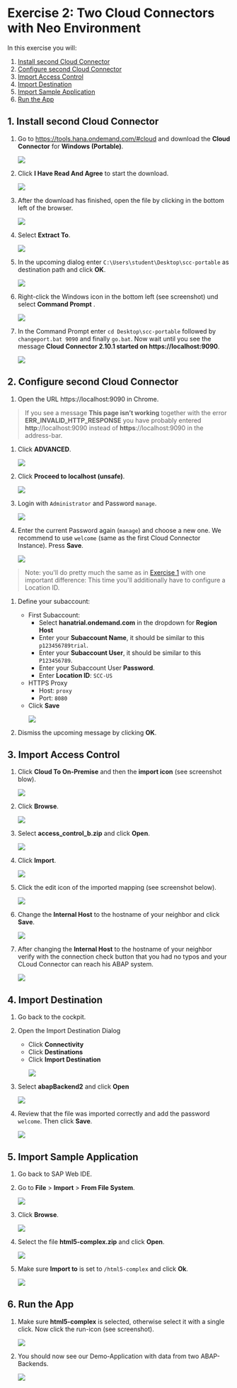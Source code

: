 # Exercise 2: Two Cloud Connectors with Neo Environment
In this exercise you will:
1. [Install second Cloud Connector](#install-second-cloud-connector)
1. [Configure second Cloud Connector](#configure-second-cloud-connector)
1. [Import Access Control](#import-access-control)
1. [Import Destination](#import.destination)
1. [Import Sample Application](#import-application)
1. [Run the App](#run-application)

<a name="install-second-cloud-connector"></a>
## 1. Install second Cloud Connector

1. Go to https://tools.hana.ondemand.com/#cloud and download the **Cloud Connector** for **Windows (Portable)**. <p></p>
    ![](../../images/scc_install_download.png)

1. Click **I Have Read And Agree** to start the download.<p></p>
    ![](../../images/scc_install_license.png)

1. After the download has finished, open the file by clicking in the bottom left of the browser. <p></p>
    ![](../../images/scc_install_extract.png)

1. Select **Extract To**. <p></p>
    ![](../../images/scc_install_extract_2.png)

1. In the upcoming dialog enter `C:\Users\student\Desktop\scc-portable` as destination path and click **OK**. <p></p>
    ![](../../images/scc_install_extract_to.png)

1. Right-click the Windows icon in the bottom left (see screenshot) und select **Command Prompt** . <p></p>
    ![](../../images/scc_install_open_cmd.png)

1. In the Command Prompt enter `cd Desktop\scc-portable` followed by `changeport.bat 9090` and finally `go.bat`. Now wait until you see the message **Cloud Connector 2.10.1 started on https:<i></i>//localhost:9090**. <p></p>
    ![](../../images/scc_install_start.png)

<a name="configure-second-cloud-connector"></a>
## 2. Configure second Cloud Connector

1. Open the URL https://localhost:9090 in Chrome.

  > If you see a message **This page isn’t working** together with the error **ERR_INVALID_HTTP_RESPONSE** you have probably entered <b>http</b>://localhost:9090 instead of <b>https</b>://localhost:9090 in the address-bar.

1. Click **ADVANCED**. <p></p>
    ![](../../images/chrome_security_warning_1.png)

1. Click **Proceed to localhost (unsafe)**. <p></p>
    ![](../../images/chrome_security_warning_2.png)

1. Login with `Administrator` and Password `manage`. <p></p>
    ![](../../images/login_scc_with_initial_credentials.png)

1. Enter the current Password again (`manage`) and choose a new one. We recommend to use `welcome` (same as the first Cloud Connector Instance). Press **Save**. <p></p>
    ![](../../images/scc_initial_setup.png)

  > Note: you'll do pretty much the same as in [Exercise 1](../ex1/README.md) with one important difference: This time you'll additionally have to configure a Location ID.

1. Define your subaccount:
    - First Subaccount:
      - Select **hanatrial.ondemand.com** in the dropdown for **Region Host**
      - Enter your **Subaccount Name**, it should be similar to this `p123456789trial`.
      - Enter your **Subaccount User**, it should be similar to this `P123456789`.
      - Enter your Subaccount User **Password**.
      - Enter **Location ID**: `SCC-US`
    - HTTPS Proxy
      - Host: `proxy`
      - Port: `8080`
    - Click **Save** <p></p>
    ![](../../images/define_subaccount_with_loc_id.png)

1. Dismiss the upcoming message by clicking **OK**.

<a name="import-access-control"></a>
## 3. Import Access Control

1. Click **Cloud To On-Premise** and then the **import icon** (see screenshot blow). <p></p>
    ![](../../images/scc_import_open_dialog.png)

1. Click **Browse**. <p></p>
    ![](../../images/scc_import_press_browse.png)

1. Select **access_control_b.zip** and click **Open**. <p></p>
    ![](../../images/scc_import_select_access_control_b.png)

1. Click **Import**. <p></p>
    ![](../../images/scc_import_press_import_b.png)

1. Click the edit icon of the imported mapping (see screenshot below). <p></p>
    ![](../../images/scc_import_edit.png)

1. Change the **Internal Host** to the hostname of your neighbor and click **Save**. <p></p>
    ![](../../images/scc_import_changeme.png)

1. After changing the **Internal Host** to the hostname of your neighbor verify with the connection check button that you had no typos and your CLoud Connector can reach his ABAP system. <p></p>
    ![](../../images/scc_check_connection.png)

<a name="import.destination"></a>
## 4. Import Destination

1. Go back to the cockpit.

1. Open the Import Destination Dialog
    - Click **Connectivity**
    - Click **Destinations**
    - Click **Import Destination** <p></p>
    ![](../../images/cp_import_press_import_2.png)

1. Select **abapBackend2** and click **Open** <p></p>
    ![](../../images/cp_import_abap_backend_2.png)

1. Review that the file was imported correctly and add the password `welcome`. Then click **Save**. <p></p>
    ![](../../images/cp_import_set_password_2b.png)

<a name="import-application"></a>
## 5. Import Sample Application

1. Go back to SAP Web IDE.

1. Go to **File** > **Import** > **From File System**. <p></p>
    ![](../../images/cp_webide_open_import_dialog.png)

1. Click **Browse**. <p></p>
    ![](../../images/cp_webide_import_browse.png)

1. Select the file **html5-complex.zip** and click **Open**. <p></p>
    ![](../../images/cp_webide_import_select_complex.png)

1. Make sure **Import to** is set to `/html5-complex` and click **Ok**. <p></p>
    ![](../../images/cp_webide_import_complex.png)

<a name="run-application"></a>
## 6. Run the App
1. Make sure **html5-complex** is selected, otherwise select it with a single click. Now click the run-icon (see screenshot). <p></p>
    ![](../../images/cp_webide_run_complex.png)

1. You should now see our Demo-Application with data from two ABAP-Backends. <p></p>
    ![](../../images/cp_webide_review_complex.png)
